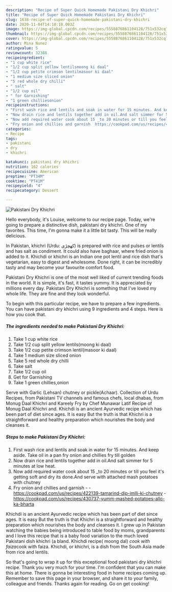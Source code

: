 ```yaml
---
description: "Recipe of Super Quick Homemade Pakistani Dry Khichri"
title: "Recipe of Super Quick Homemade Pakistani Dry Khichri"
slug: 1638-recipe-of-super-quick-homemade-pakistani-dry-khichri
date: 2020-11-04T14:10:18.003Z
image: https://img-global.cpcdn.com/recipes/5558876861104128/751x532cq70/pakistani-dry-khichri-recipe-main-photo.jpg
thumbnail: https://img-global.cpcdn.com/recipes/5558876861104128/751x532cq70/pakistani-dry-khichri-recipe-main-photo.jpg
cover: https://img-global.cpcdn.com/recipes/5558876861104128/751x532cq70/pakistani-dry-khichri-recipe-main-photo.jpg
author: Mina Nunez
ratingvalue: 5
reviewcount: 32388
recipeingredient:
- "1 cup white rice"
- "1/2 cup split yellow lentilsmoong ki daal"
- "1/2 cup petite crimson lentilmasoor ki daal"
- "1 medium size sliced onion"
- "5 red whole dry chilli"
- " salt"
- "1/2 cup oil"
- " for Garnishing"
- "1 green chilliesonion"
recipeinstructions:
- "First wash rice and lentils and soak in water for 15 minutes. And keep aside. Take oil in a pan fry onion and chillies fry till golden"
- "Now drain rice and lentils together add in oil.And salt simmer for 5 minutes at low heat."
- "Now add required water cook about 15 _to 20 minutes or till you feel it&#39;s getting soft and dry its done.And serve with attached mash potatoes with chutney"
- "Fry onion and chillies and garnish  https://cookpad.com/us/recipes/422139-tamarind-dip-imlli-ki-chutney https://cookpad.com/us/recipes/430737-yumm-mashed-potatoes-allo-ka-bharta"
categories:
- Recipe
tags:
- pakistani
- dry
- khichri

katakunci: pakistani dry khichri 
nutrition: 162 calories
recipecuisine: American
preptime: "PT34M"
cooktime: "PT41M"
recipeyield: "4"
recipecategory: Dessert

---
```



![Pakistani Dry Khichri](https://img-global.cpcdn.com/recipes/5558876861104128/751x532cq70/pakistani-dry-khichri-recipe-main-photo.jpg)

Hello everybody, it's Louise, welcome to our recipe page. Today, we're going to prepare a distinctive dish, pakistani dry khichri. One of my favorites. This time, I'm gonna make it a little bit tasty. This will be really delicious.

In Pakistan, khichri (Urdu: کھچڑی‎) is prepared with rice and pulses or lentils and has salt as condiment. It could also have baghaar, where fried onion is added to it. Khichdi or khichri is an Indian one pot lentil and rice dish that&#39;s vegetarian, easy to digest and wholesome. Done right, it can be incredibly tasty and may become your favourite comfort food.

Pakistani Dry Khichri is one of the most well liked of current trending foods in the world. It is simple, it's fast, it tastes yummy. It is appreciated by millions every day. Pakistani Dry Khichri is something that I've loved my whole life. They are fine and they look wonderful.


To begin with this particular recipe, we have to prepare a few ingredients. You can have pakistani dry khichri using 9 ingredients and 4 steps. Here is how you cook that.

<!--inarticleads1-->

##### The ingredients needed to make Pakistani Dry Khichri:

1. Take 1 cup white rice
1. Take 1/2 cup split yellow lentils(moong ki daal)
1. Take 1/2 cup petite crimson lentil(masoor ki daal)
1. Take 1 medium size sliced onion
1. Take 5 red whole dry chilli
1. Take  salt
1. Take 1/2 cup oil
1. Get  for Garnishing
1. Take 1 green chillies,onion


Serve with Garlic (Lehsan) chutney or pickle(Achaar). Collection of Urdu Recipes, from Pakistani TV channels and famous chefs, local dhabas, from Monug Daal Khichri and Kareely Fry by Chef Munawar Latif Recipe of Monug Daal Khichri and. Khichdi is an ancient Ayurvedic recipe which has been part of diet since ages. It is easy But the truth is that Khichri is a straightforward and healthy preparation which nourishes the body and cleanses it. 

<!--inarticleads2-->

##### Steps to make Pakistani Dry Khichri:

1. First wash rice and lentils and soak in water for 15 minutes. And keep aside. Take oil in a pan fry onion and chillies fry till golden
1. Now drain rice and lentils together add in oil.And salt simmer for 5 minutes at low heat.
1. Now add required water cook about 15 _to 20 minutes or till you feel it&#39;s getting soft and dry its done.And serve with attached mash potatoes with chutney
1. Fry onion and chillies and garnish -  - https://cookpad.com/us/recipes/422139-tamarind-dip-imlli-ki-chutney - https://cookpad.com/us/recipes/430737-yumm-mashed-potatoes-allo-ka-bharta


Khichdi is an ancient Ayurvedic recipe which has been part of diet since ages. It is easy But the truth is that Khichri is a straightforward and healthy preparation which nourishes the body and cleanses it. I grew up in Pakistan watching the babies being introduced to table food by moms, grandparents and I love this recipe that is a baby food variation to the much loved Pakistani dish khichri (a bland. Khichdi recipe( moong dal) *cook with faiza*cook with faiza. Khichdi, or khichri, is a dish from the South Asia made from rice and lentils. 

So that's going to wrap it up for this exceptional food pakistani dry khichri recipe. Thank you very much for your time. I'm confident that you can make this at home. There is gonna be interesting food in home recipes coming up. Remember to save this page in your browser, and share it to your family, colleague and friends. Thanks again for reading. Go on get cooking!
